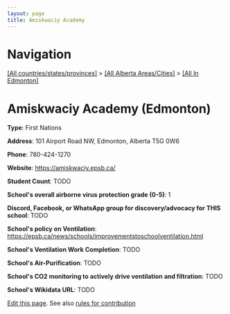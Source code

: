 ```yaml
---
layout: page
title: Amiskwaciy Academy
---
```

# Navigation

[[All countries/states/provinces]](../../..) > [[All Alberta Areas/Cities]](../..) > [[All In Edmonton]](..)

# Amiskwaciy Academy (Edmonton)

**Type**: First Nations

**Address**: 101 Airport Road NW, Edmonton, Alberta T5G 0W6

**Phone**: 780-424-1270

**Website**: <https://amiskwaciy.epsb.ca/>

**Student Count**: TODO

**School's overall airborne virus protection grade (0-5)**: 1

**Discord, Facebook, or WhatsApp group for discovery/advocacy for THIS school**: TODO

**School's policy on Ventilation**: <https://epsb.ca/news/schools/improvementstoschoolventilation.html>

**School's Ventilation Work Completion**: TODO

**School's Air-Purification**: TODO

**School's CO2 monitoring to actively drive ventilation and filtration**: TODO

**School's Wikidata URL**: TODO


[Edit this page](https://github.com/ventilate-schools/AB/edit/main/./Edmonton/Amiskwaciy_Academy.md). See also [rules for contribution](../../../contribution-rules/)